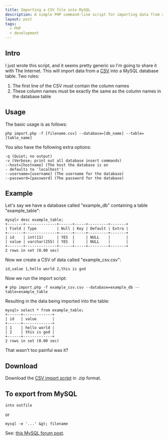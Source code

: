 ```yaml
---
title: Importing a CSV file into MySQL
description: A simple PHP command-line script for importing data from a CSV file into a MySQL database. 
layout: post
tags:
  - PHP
  - development
---
```


Intro
---

I just wrote this script, and it seems pretty generic so I'm going to share it with The Internet. This will import data from a [CSV](http://en.wikipedia.org/wiki/Comma-separated_values) into a MySQL database table. Two rules:

 1. The first line of the CSV must contain the column names
 2. These column names must be exactly the same as the column names in the database table

Usage
---

The basic usage is as follows:

	php import.php -f [filename.csv] --database=[db_name] --table=[table_name]

You also have the following extra options:

	-q (Quiet; no output)
	-v (Verbose; print out all database insert commands)
	--host=[hostname] (The host the database is on
	- defaults to 'localhost')
	--username=[username] (The username for the database)
	--password=[password] (The password for the database)

Example
---

Let's say we have a database called "example_db" containing a table "example_table":

	mysql> desc example_table;
	+-------+--------------+------+-----+---------+-------+
	| Field | Type         | Null | Key | Default | Extra |
	+-------+--------------+------+-----+---------+-------+
	| id    | int(11)      | YES  |     | NULL    |       |
	| value | varchar(255) | YES  |     | NULL    |       |
	+-------+--------------+------+-----+---------+-------+
	2 rows in set (0.00 sec)

Now we create a CSV of data called "example_csv.csv":

	id,value 1,hello world 2,this is god

Now we run the import script:

	# php import.php -f example_csv.csv --database=example_db --table=example_table

Resulting in the data being imported into the table:

	mysql> select * from example_table;
	+------+-------------+
	| id   | value       |
	+------+-------------+
	| 1    | hello world |
	| 2    | this is god |
	+------+-------------+
	2 rows in set (0.00 sec)

That wasn't too painful was it?

Download
---

Download the [CSV import script](http://static.robinwinslow.co.uk/csvimport/import.zip) in .zip format.

To export from MySQL
---

	into outfile

or

	mysql -e '...' &gt; filename

See: [this MySQL forum post](http://forums.mysql.com/read.php?79,150417,289518#msg-289518).
